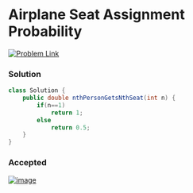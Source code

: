 # Airplane Seat Assignment Probability

[![Problem Link](https://img.shields.io/badge/-LeetCode-FFA116?style=for-the-badge&logo=LeetCode&logoColor=black)](https://leetcode.com/problems/airplane-seat-assignment-probability/)



### Solution
```java
class Solution {
    public double nthPersonGetsNthSeat(int n) {
        if(n==1)
            return 1;
        else
            return 0.5;
    }
}
```


### Accepted
[![image](https://user-images.githubusercontent.com/98543049/210796741-080e88fb-b853-4e75-ab78-d41360632eab.png)](https://leetcode.com/submissions/detail/871948734/)
